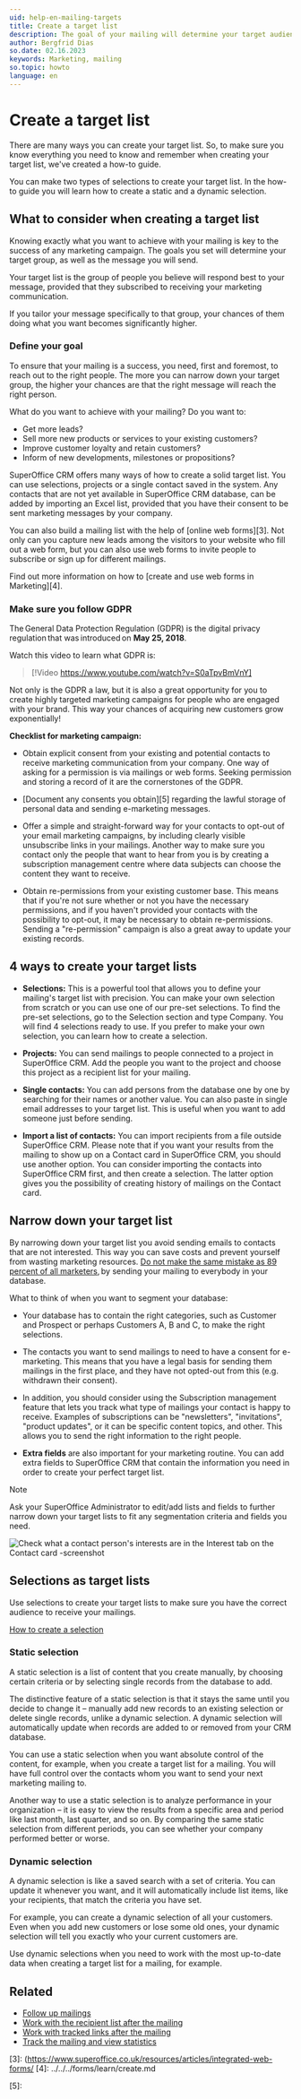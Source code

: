 ```yaml
---
uid: help-en-mailing-targets
title: Create a target list
description: The goal of your mailing will determine your target audience. Once you know what you want to achieve with your mailing, you will need to create a specific target list.
author: Bergfrid Dias
so.date: 02.16.2023
keywords: Marketing, mailing
so.topic: howto
language: en
---
```


# Create a target list

There are many ways you can create your target list. So, to make sure you know everything you need to know and remember when creating your target list, we've created a how-to guide.

You can make two types of selections to create your target list. In the how-to guide you will learn how to create a static and a dynamic selection.

## What to consider when creating a target list

Knowing exactly what you want to achieve with your mailing is key to the success of any marketing campaign. The goals you set will determine your target group, as well as the message you will send.

Your target list is the group of people you believe will respond best to your message, provided that they subscribed to receiving your marketing communication.

If you tailor your message specifically to that group, your chances of them doing what you want becomes significantly higher.

### Define your goal

To ensure that your mailing is a success, you need, first and foremost, to reach out to the right people. The more you can narrow down your target group, the higher your chances are that the right message will reach the right person.

What do you want to achieve with your mailing? Do you want to:

* Get more leads?
* Sell more new products or services to your existing customers?
* Improve customer loyalty and retain customers?
* Inform of new developments, milestones or propositions?

SuperOffice CRM offers many ways of how to create a solid target list. You can use selections, projects or a single contact saved in the system. Any contacts that are not yet available in SuperOffice CRM database, can be added by importing an Excel list, provided that you have their consent to be sent marketing messages by your company.

You can also build a mailing list with the help of [online web forms][3]. Not only can you capture new leads among the visitors to your website who fill out a web form, but you can also use web forms to invite people to subscribe or sign up for different mailings.

Find out more information on how to [create and use web forms in Marketing][4].

### Make sure you follow GDPR

The General Data Protection Regulation (GDPR) is the digital privacy regulation that was introduced on **May 25, 2018**.

Watch this video to learn what GDPR is:

<!-- markdownlint-disable-next-line MD034 DOCSMD007 -->
> [!Video https://www.youtube.com/watch?v=S0aTpvBmVnY]

Not only is the GDPR a law, but it is also a great opportunity for you to create highly targeted marketing campaigns for people who are engaged with your brand. This way your chances of acquiring new customers grow exponentially!

**Checklist for marketing campaign:**

* Obtain explicit consent from your existing and potential contacts to receive marketing communication from your company. One way of asking for a permission is via mailings or web forms. Seeking permission and storing a record of it are the cornerstones of the GDPR.

* [Document any consents you obtain][5] regarding the lawful storage of personal data and sending e-marketing messages.

* Offer a simple and straight-forward way for your contacts to opt-out of your email marketing campaigns, by including clearly visible unsubscribe links in your mailings. Another way to make sure you contact only the people that want to hear from you is by creating a subscription management centre where data subjects can choose the content they want to receive.

* Obtain re-permissions from your existing customer base. This means that if you're not sure whether or not you have the necessary permissions, and if you haven't provided your contacts with the possibility to opt-out, it may be necessary to obtain re-permissions. Sending a "re-permission" campaign is also a great away to update your existing records.

## 4 ways to create your target lists

* **Selections:** This is a powerful tool that allows you to define your mailing's target list with precision. You can make your own selection from scratch or you can use one of our pre-set selections. To find the pre-set selections, go to the Selection section and type Company. You will find 4 selections ready to use. If you prefer to make your own selection, you can learn how to create a selection.

* **Projects:** You can send mailings to people connected to a project in SuperOffice CRM. Add the people you want to the project and choose this project as a recipient list for your mailing.

* **Single contacts:** You can add persons from the database one by one by searching for their names or another value. You can also paste in single email addresses to your target list. This is useful when you want to add someone just before sending.

* **Import a list of contacts:** You can import recipients from a file outside SuperOffice CRM. Please note that if you want your results from the mailing to show up on a Contact card in SuperOffice CRM, you should use another option. You can consider importing the contacts into SuperOffice CRM first, and then create a selection. The latter option gives you the possibility of creating history of mailings on the Contact card.

## Narrow down your target list

By narrowing down your target list you avoid sending emails to contacts that are not interested. This way you can save costs and prevent yourself from wasting marketing resources. [Do not make the same mistake as 89 percent of all marketers][1], by sending your mailing to everybody in your database.

What to think of when you want to segment your database:

* Your database has to contain the right categories, such as Customer and Prospect or perhaps Customers A, B and C, to make the right selections.

* The contacts you want to send mailings to need to have a consent for e-marketing. This means that you have a legal basis for sending them mailings in the first place, and they have not opted-out from this (e.g. withdrawn their consent).

* In addition, you should consider using the Subscription management feature that lets you track what type of mailings your contact is happy to receive. Examples of subscriptions can be "newsletters", "invitations", "product updates", or it can be specific content topics, and other. This allows you to send the right information to the right people.

* **Extra fields** are also important for your marketing routine. You can add extra fields to SuperOffice CRM that contain the information you need in order to create your perfect target list.

> [!NOTE]
> Ask your SuperOffice Administrator to edit/add lists and fields to further narrow down your target lists to fit any segmentation criteria and fields you need.

![Check what a contact person's interests are in the Interest tab on the Contact card -screenshot][img1]

## Selections as target lists

Use selections to create your target lists to make sure you have the correct audience to receive your mailings.

[How to create a selection][2]

### Static selection

A static selection is a list of content that you create manually, by choosing certain criteria or by selecting single records from the database to add.

The distinctive feature of a static selection is that it stays the same until you decide to change it – manually add new records to an existing selection or delete single records, unlike a dynamic selection. A dynamic selection will automatically update when records are added to or removed from your CRM database.

You can use a static selection when you want absolute control of the content, for example, when you create a target list for a mailing. You will have full control over the contacts whom you want to send your next marketing mailing to.

Another way to use a static selection is to analyze performance in your organization – it is easy to view the results from a specific area and period like last month, last quarter, and so on. By comparing the same static selection from different periods, you can see whether your company performed better or worse.

### Dynamic selection

A dynamic selection is like a saved search with a set of criteria. You can update it whenever you want, and it will automatically include list items, like your recipients, that match the criteria you have set.

For example, you can create a dynamic selection of all your customers. Even when you add new customers or lose some old ones, your dynamic selection will tell you exactly who your current customers are.

Use dynamic selections when you need to work with the most up-to-date data when creating a target list for a mailing, for example.

## Related

* [Follow up mailings][6]
* [Work with the recipient list after the mailing][8]
* [Work with tracked links after the mailing][9]
* [Track the mailing and view statistics][7]

<!-- Referenced links -->
[1]: https://www.superoffice.com/blog/email-marketing-segmentation-mistake/
[2]: ../../../../search-options/selection/learn/create/index.md
[3]: (https://www.superoffice.co.uk/resources/articles/integrated-web-forms/
[4]: ../../../forms/learn/create.md

[5]:
<!-- /en/learning/admin-guide/gdpr-privacy-settings/ -->

[6]: ../follow-up/index.md
[7]: ../follow-up/view-statistics.md
[8]: ../follow-up/look-at-recipient-list.md
[9]: ../../../tracked-links/learn/explore-clicks.md

<!-- Referenced images -->
[img1]: media/abigails-contact-card-interests.png
